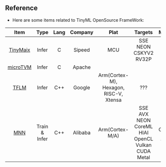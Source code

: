 

## Reference

- Here are some items related to TinyML OpenSource FrameWork:

|  Item  |  Type  | Lang |  Company  | Plat |  Targets  |  Main Func  |  Main Opt  |
|:------:|:------:|:----:|:---------:|:----:|:---------:|:-----------:|:----------:|
| [TinyMaix](https://github.com/sipeed/TinyMaix) | Infer | C | Sipeed | MCU | SSE NEON CSKYV2 RV32P |  | Inline Asm, |
| [microTVM](https://xinetzone.github.io/tvm/docs/arch/microtvm_design.html) | Infer | C | Apache |
| [TFLM](https://github.com/tensorflow/tflite-micro) | Infer | C++ | Google | Arm(Cortex-M), Hexagon, RISC-V, Xtensa | ??? | ??? | ??? |
| [MNN](https://github.com/alibaba/MNN) | Train & Infer | C++ | Alibaba | Arm(Cortex-M/A) | SSE AVX NEON CoreML HIAI OpenCL Vulkan CUDA Metal | Convert, Compress, Express, Train, CV | Inline Asm, Winograd Conv, FP16 | 


